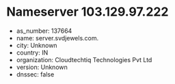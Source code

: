# Nameserver 103.129.97.222

* as_number: 137664
* name: server.svdjewels.com.
* city: Unknown
* country: IN
* organization: Cloudtechtiq Technologies Pvt Ltd
* version: Unknown
* dnssec: false
